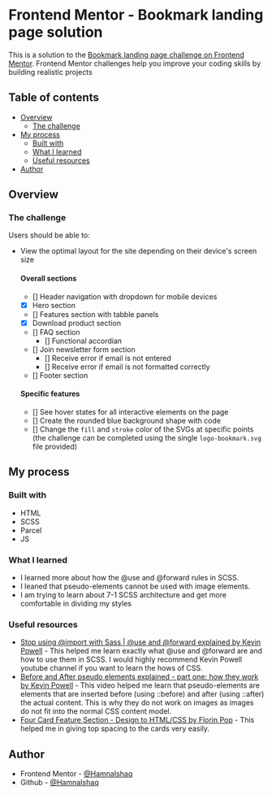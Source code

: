 # Frontend Mentor - Bookmark landing page solution

This is a solution to the [Bookmark landing page challenge on Frontend Mentor](https://www.frontendmentor.io/challenges/bookmark-landing-page-5d0b588a9edda32581d29158). Frontend Mentor challenges help you improve your coding skills by building realistic projects

## Table of contents

- [Overview](#overview)
  - [The challenge](#the-challenge)
- [My process](#my-process)
  - [Built with](#built-with)
  - [What I learned](#what-i-learned)
  - [Useful resources](#useful-resources)
- [Author](#author)

## Overview

### The challenge

Users should be able to:

- View the optimal layout for the site depending on their device's screen size

  #### Overall sections

  - [] Header navigation with dropdown for mobile devices
  - [x] Hero section
  - [] Features section with tabble panels
  - [x] Download product section
  - [] FAQ section
    - [] Functional accordian
  - [] Join newsletter form section
    - [] Receive error if email is not entered
    - [] Receive error if email is not formatted correctly
  - [] Footer section

  #### Specific features

  - [] See hover states for all interactive elements on the page
  - [] Create the rounded blue background shape with code
  - [] Change the `fill` and `stroke` color of the SVGs at specific points (the challenge can be completed using the single `logo-bookmark.svg` file provided)

## My process

### Built with

- HTML
- SCSS
- Parcel
- JS

### What I learned

- I learned more about how the @use and @forward rules in SCSS.
- I leaned that pseudo-elements cannot be used with image elements.
- I am trying to learn about 7-1 SCSS architecture and get more comfortable in dividing my styles

### Useful resources

- [Stop using @import with Sass | @use and @forward explained by Kevin Powell](https://www.youtube.com/watch?v=CR-a8upNjJ0) - This helped me learn exactly what @use and @forward are and how to use them in SCSS. I would highly recommend Kevin Powell youtube channel if you want to learn the hows of CSS.
- [Before and After pseudo elements explained - part one: how they work by Kevin Powell](https://www.youtube.com/watch?v=zGiirUiWslI) - This video helped me learn that pseudo-elements are elements that are inserted before (using ::before) and after (using ::after) the actual content. This is why they do not work on images as images do not fit into the normal CSS content model.
- [Four Card Feature Section - Design to HTML/CSS by Florin Pop](https://www.youtube.com/watch?v=PcSUEo0P0GU&t=2012s) - This helped me in giving top spacing to the cards very easily.

## Author

- Frontend Mentor - [@HamnaIshaq](https://www.frontendmentor.io/profile/HamnaIshaq)
- Github - [@HamnaIshaq](https://github.com/HamnaIshaq)
